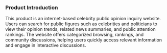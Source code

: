 ### Product Introduction

This product is an internet-based celebrity public opinion inquiry website. Users can search for public figures such as celebrities and politicians to view their opinion trends, related news summaries, and public attention rankings. The website offers categorized browsing, rankings, and community discussions, helping users quickly access relevant information and engage in interactive discussions.

